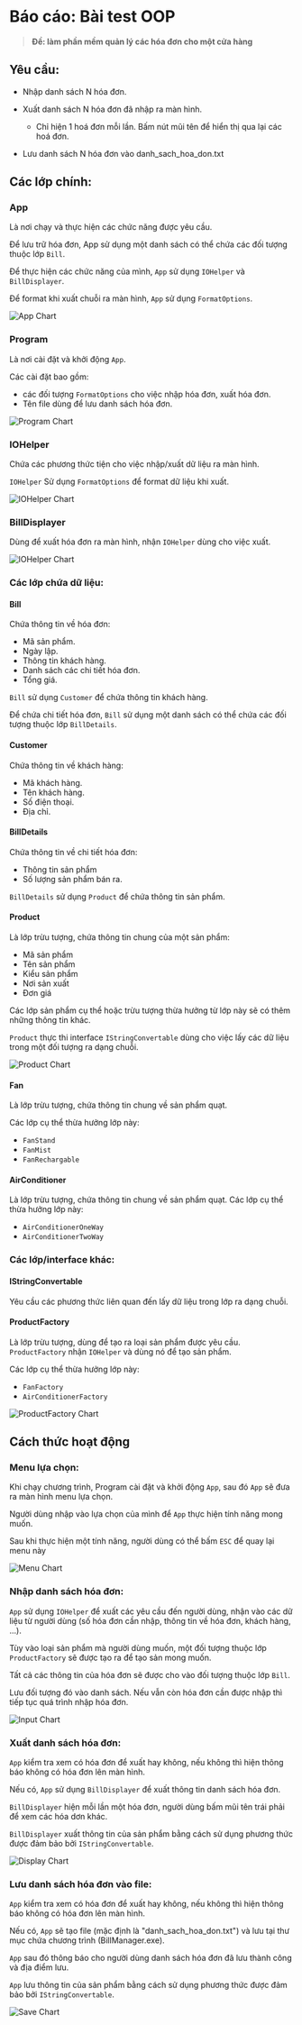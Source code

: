 # Báo cáo: Bài test OOP

> **Đề: làm phần mềm quản lý các hóa đơn cho một cửa hàng**

## Yêu cầu:

- Nhập danh sách N hóa đơn.

- Xuất danh sách N hóa đơn đã nhập ra màn hình.

  - Chỉ hiện 1 hoá đơn mỗi lần. Bấm nút mũi tên để hiển thị qua lại các hoá đơn.

- Lưu danh sách N hóa đơn vào danh_sach_hoa_don.txt

## Các lớp chính:

### App

Là nơi chạy và thực hiện các chức năng được yêu cầu.

Để lưu trữ hóa đơn, App sử dụng một danh sách có thể chứa các đối tượng thuộc lớp `Bill`.

Để thực hiện các chức năng của mình, `App` sử dụng `IOHelper` và `BillDisplayer`.

Để format khi xuất chuỗi ra màn hình, `App` sử dụng `FormatOptions`.

![App Chart](./images/App.svg)

### Program

Là nơi cài đặt và khởi động `App`.

Các cài đặt bao gồm:

- các đối tượng `FormatOptions` cho việc nhập hóa đơn, xuất hóa đơn.
- Tên file dùng để lưu danh sách hóa đơn.

![Program Chart](./images/Program.svg)

### IOHelper

Chứa các phương thức tiện cho việc nhập/xuất dữ liệu ra màn hình.

`IOHelper` Sử dụng `FormatOptions` để format dữ liệu khi xuất.

![IOHelper Chart](./images/IOHelper.svg)

### BillDisplayer

Dùng để xuất hóa đơn ra màn hình, nhận `IOHelper` dùng cho việc xuất.

![IOHelper Chart](./images/BillDisplayer.svg)

### Các lớp chứa dữ liệu:

#### Bill

Chứa thông tin về hóa đơn:

- Mã sản phẩm.
- Ngày lập.
- Thông tin khách hàng.
- Danh sách các chi tiết hóa đơn.
- Tổng giá.

`Bill` sử dụng `Customer` để chứa thông tin khách hàng.

Để chứa chi tiết hóa đơn, `Bill` sử dụng một danh sách có thể chứa các đối tượng thuộc lớp `BillDetails`.

#### Customer

Chứa thông tin về khách hàng:

- Mã khách hàng.
- Tên khách hàng.
- Số điện thoại.
- Địa chỉ.

#### BillDetails

Chứa thông tin về chi tiết hóa đơn:

- Thông tin sản phẩm
- Số lượng sản phẩm bán ra.

`BillDetails` sử dụng `Product` để chứa thông tin sản phẩm.

#### Product

Là lớp trừu tượng, chứa thông tin chung của một sản phẩm:

- Mã sản phẩm
- Tên sản phẩm
- Kiểu sản phẩm
- Nơi sản xuất
- Đơn giá

Các lớp sản phẩm cụ thể hoặc trừu tượng thừa hưởng từ lớp này sẽ có thêm những thông tin khác.

`Product` thực thi interface `IStringConvertable` dùng cho việc lấy các dữ liệu trong một đối tượng ra dạng chuỗi.

![Product Chart](./images/Product.svg)

#### Fan

Là lớp trừu tượng, chứa thông tin chung về sản phẩm quạt.

Các lớp cụ thể thừa hưởng lớp này:

- `FanStand`
- `FanMist`
- `FanRechargable`

#### AirConditioner

Là lớp trừu tượng, chứa thông tin chung về sản phẩm quạt.
Các lớp cụ thể thừa hưởng lớp này:

- `AirConditionerOneWay`
- `AirConditionerTwoWay`

### Các lớp/interface khác:

#### IStringConvertable

Yêu cầu các phương thức liên quan đến lấy dữ liệu trong lớp ra dạng chuỗi.

#### ProductFactory

Là lớp trừu tượng, dùng để tạo ra loại sản phẩm được yêu cầu.
`ProductFactory` nhận `IOHelper` và dùng nó để tạo sản phẩm.

Các lớp cụ thể thừa hưởng lớp này:

- `FanFactory`
- `AirConditionerFactory`

![ProductFactory Chart](./images/ProductFactory.svg)

## Cách thức hoạt động

### Menu lựa chọn:

Khi chạy chương trình, Program cài đặt và khởi động `App`, sau đó `App` sẽ đưa ra màn hình menu lựa chọn.

Người dùng nhập vào lựa chọn của mình để `App` thực hiện tính năng mong muốn.

Sau khi thực hiện một tính năng, người dùng có thể bấm `ESC` để quay lại menu này

![Menu Chart](./images/Menu.svg)

### Nhập danh sách hóa đơn:

`App` sử dụng `IOHelper` để xuất các yêu cầu đến người dùng, nhận vào các dữ liệu từ người dùng (số hóa đơn cần nhập, thông tin về hóa đơn, khách hàng, ...).

Tùy vào loại sản phẩm mà người dùng muốn, một đối tượng thuộc lớp `ProductFactory` sẽ được tạo ra để tạo sản mong muốn.

Tất cả các thông tin của hóa đơn sẽ được cho vào đối tượng thuộc lớp `Bill`.

Lưu đối tượng đó vào danh sách. Nếu vẫn còn hóa đơn cần được nhập thì tiếp tục quá trình nhập hóa đơn.

![Input Chart](./images/Input.svg)

### Xuất danh sách hóa đơn:

`App` kiểm tra xem có hóa đơn để xuất hay không, nếu không thì hiện thông báo không có hóa đơn lên màn hình.

Nếu có, `App` sử dụng `BillDisplayer` để xuất thông tin danh sách hóa đơn.

`BillDisplayer` hiện mỗi lần một hóa đơn, người dùng bấm mũi tên trái phải để xem các hóa dơn khác.

`BillDisplayer` xuất thông tin của sản phẩm bằng cách sử dụng phương thức được đảm bảo bởi `IStringConvertable`.

![Display Chart](./images/Display.svg)

### Lưu danh sách hóa đơn vào file:

`App` kiểm tra xem có hóa đơn để xuất hay không, nếu không thì hiện thông báo không có hóa đơn lên màn hình.

Nếu có, `App` sẽ tạo file (mặc định là "danh_sach_hoa_don.txt") và lưu tại thư mục chứa chương trình (BillManager.exe).

`App` sau đó thông báo cho người dùng danh sách hóa đơn đã lưu thành công và địa điểm lưu.

`App` lưu thông tin của sản phẩm bằng cách sử dụng phương thức được đảm bảo bởi `IStringConvertable`.

![Save Chart](./images/Save.svg)
